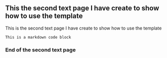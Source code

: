 ## This the second text page I have create to show how to use the template


This is the second text page I have create to show how to use the template


```
This is a markdown code block
```


### End of the second text page